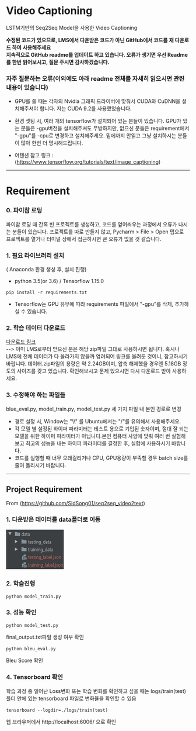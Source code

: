 # Video Captioning
LSTM기반의 Seq2Seq Model을 사용한 Video Captioning

__수정된 코드가 있으므로, LMS에서 다운받은 코드가 아닌 GitHub에서 코드를 재 다운로드 하여 사용해주세요__   
__지속적으로 GitHub readme를 업데이트 하고 있습니다. 오류가 생기면 우선 Readme를 한번 읽어보시고, 질문 주시면 감사하겠습니다.__

### 자주 질문하는 오류(이외에도 아래 readme 전체를 자세히 읽으시면 관련 내용이 있습니다)   

- GPU를 쓸 때는 각자의 Nvidia 그래픽 드라이버에 맞춰서 CUDA와 CuDNN을 설치해주셔야 합니다. 저는 CUDA 9.2를 사용했었습니다.   

- 환경 셋팅 시, 여러 개의 tensorflow가 설치되어 있는 분들이 있습니다. GPU가 있는 분들은 -gpu버전을 설치해주셔도 무방하지만, 없으신 분들은 requirement에서 "-gpu"를 -cpu로 변경하고 설치해주세요. 밑에까지 안읽고 그냥 설치하시는 분들이 많아 한번 더 명시해드립니다.

- 어텐션 참고 링크 : (https://www.tensorflow.org/tutorials/text/image_captioning)
------------

# Requirement

### __0. 파이참 로딩__ ###   
파이참 로딩 때 간혹 빈 프로젝트를 생성하고, 코드를 엎어씌우는 과정에서 오류가 나시는 분들이 있습니다.
프로젝트를 따로 만들지 않고, Pycharm > File > Open 탭으로 프로젝트를 열거나 터미널 상에서 접근하시면 큰 오류가 없을 것 같습니다.

### __1. 필요 라이브러리 설치__ ###   
( Anaconda 환경 생성 후, 설치 진행)   
- python 3.5(or 3.6) / Tensorflow 1.15.0
```
pip install -r requirements.txt
```
- Tensorflow는 GPU 유무에 따라 requirements 파일에서 "-gpu"를 삭제, 추가하실 수 있습니다.   

### __2. 학습 데이터 다운로드__ ###   

[다운로드 링크](https://drive.google.com/file/d/1WV12AvojTshyfsDAkmDhkxw7qUcGPgGm/view?usp=sharing)   
--> 이미 LMS로부터 받으신 분은 해당 zip파일 그대로 사용하시면 됩니다. 혹시나 LMS에 전체 데이터가 다 올라가지 않을까 염려되어 링크를 올려둔 것이니, 참고하시기 바랍니다. 데이터.zip파일의 용량은 약 2.24GB이며, 압축 해제했을 경우엔 5.18GB 정도의 사이즈를 갖고 있습니다. 확인해보시고 문제 있으시면 다시 다운로드 받아 사용하세요.

### __3. 수정해야 하는 파일들__ ###
blue_eval.py, model_train.py, model_test.py 세 가지 파일 내 본인 경로로 변경   

- 경로 설정 시, Window는 "\\\\" 를 Ubuntu에서는 "/"를 유의해서 사용해주세요.
- 각 모델 별 설정된 하이퍼 파라미터는 테스트 용으로 기입된 숫자이며, 절대 잘 되는 모델을 위한 하이퍼 파라미터가 아닙니다.본인 컴퓨터 사양에 맞춰 여러 번 실험해보고 최고의 성능을 내는 하이퍼 파라미터를 결정한 후, 실험에 사용하시기 바랍니다.   
- 코드를 실행할 때 너무 오래걸리거나 CPU, GPU용량이 부족할 경우 batch size를 줄여 돌리시기 바랍니다.   

------------

## Project Requirement
From (https://github.com/SidSong01/seq2seq_video2text)   

### __1. 다운받은 데이터를 data폴더로 이동__ ###
![image1](./directory.jpg)

### __2. 학습진행__ ###   
  ```
  python model_train.py
  ```
### __3. 성능 확인__ ###

  ```
  python model_test.py
  ```
  final_output.txt파일 생성 여부 확인 
  
  ```
  python bleu_eval.py
  ```
  Bleu Score 확인   
    
### __4. Tensorboard 확인__ ###   

   학습 과정 중 일어난 Loss변화 또는 학습 변화를 확인하고 싶을 때는
   logs/train(test)폴더 안에 있는 tensorboard 파일로 변화율을 확인할 수 있음
   ```
   tensorboard --logdir=./logs/train(test)
   ```
   웹 브라우저에서 http://localhost:6006/ 으로 확인   
   
